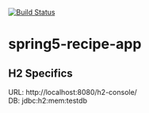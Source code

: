[![Build Status](https://circleci.com/gh/kamranalinitb/spring5-recipe-app.svg?&style=shield&circle-token=d269ba3daec70f11c149638a963a81cfde360da0)](https://circleci.com/gh/kamranalinitb/spring5-recipe-app)

# spring5-recipe-app

## H2 Specifics  
URL: http://localhost:8080/h2-console/  
DB: jdbc:h2:mem:testdb  

